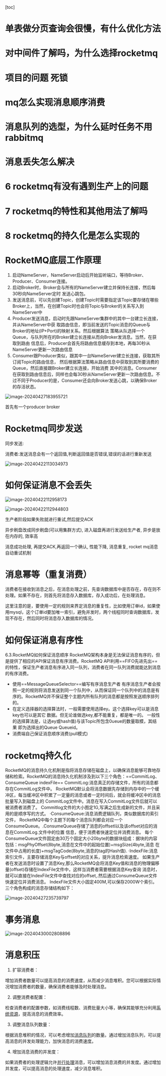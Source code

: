 [toc]

# 单表做分页查询会很慢，有什么优化方法

# 对中间件了解吗，为什么选择rocketmq

# 项目的问题 死锁

# mq怎么实现消息顺序消费

# 消息队列的选型，为什么延时任务不用rabbitmq

# 消息丢失怎么解决

# 6 rocketmq有没有遇到生产上的问题

# 7 rocketmq的特性和其他用法了解吗

# 8 rocketmq的持久化是怎么实现的

# RocketMQ底层工作原理

1. 启动NameServer，NameServer启动后开始监听端口，等待Broker、Producer、Consumer连接。 
2. 启动Broker时，Broker会与所有的NameServer建立并保持长连接，然后每30秒向NameServer定时 发送心跳包。  				
3. 发送消息前，可以先创建Topic，创建Topic时需要指定该Topic要存储在哪些Broker上，当然，在创建Topic时也会将Topic与Broker的关系写入到NameServer中
4. Producer发送消息，启动时先跟NameServer集群中的其中一台建立长连接，并从NameServer中获 取路由信息，即当前发送的Topic消息的Queue与Broker的地址(IP+Port)的映射关系。然后根据算法 策略从队选择一个Queue，与队列所在的Broker建立长连接从而向Broker发消息。当然，在获取到路由 信息后，Producer会首先将路由信息缓存到本地，再每30秒从NameServer更新一次路由信息
5. Consumer跟Producer类似，跟其中一台NameServer建立长连接，获取其所订阅Topic的路由信息， 然后根据算法策略从路由信息中获取到其所要消费的Queue，然后直接跟Broker建立长连接，开始消费 其中的消息。Consumer在获取到路由信息后，同样也会每30秒从NameServer更新一次路由信息。不过不同于Producer的是，Consumer还会向Broker发送心跳，以确保Broker的存活状态。 

![image-20240427183955721](img/image-20240427183955721.png)

首先有一个producer  broker

# Rocketmq同步发送

同步发送:

消费者:发送消息会有一个返回值,判断返回值是否错误,错误的话进行重新发送

![image-20240422113034973](img/image-20240422113034973.png)

# 如何保证消息不会丢失

![image-20240422112958173](img/image-20240422112958173.png)

![image-20240422112944803](img/image-20240422112944803.png)

生产者阶段如果失败就进行重试,然后提交ACK

异步刷盘改成同步刷盘(可以用集群方式), 进入磁盘再进行发送给生产者, 异步是放在内存的, 效率高

消息成功处理, 再提交ACK,再返回一个确认, 性能下降, 消息重复, rocket mq消息自动重试机制

# 消息幂等（重复消费）

消费者在接收到消息之后，在消息处理之前，先查询数据库中是否存在，存在则不处理。如果不存在，则首先将消息存入数据库，存入成功后，在处理消息。

这里注意的是，要使用一定的规则来界定消息的重复性，比如使用订单id，如果使用mysql，这个订单id要加唯一索引，避免并发时，两个线程同时查询数据库，发现不存在，然后同时将消息存入数据库的情况。

# 如何保证消息有序性

6.3.RocketMQ如何保证消息顺序
RocketMQ架构本身是无法保证消息有序的，但是提供了相应的API保证消息有序消费。RocketMQ API利用==FIFO先进先出==的特性，保证生产者消息有序进入同一队列，消费者在同一队列消费就能达到消息的有序消费。

- 使用==MessageQueueSelector==编写有序消息生产者
  有序消息生产者会按照一定的规则将消息发送到同一个队列中，从而保证同一个队列中的消息是有序的。RocketMQ并不保证整个主题内所有队列的消息都是按照发送顺序排列的。
- 在定义选择器的选择算法时，一般需要使用选择ey。这个选择key可以是消息key也可以是其它
  数据。但无论谁做选key,都不能重复，都是唯一的。
  一般性的选择算法是，让选ey或hash值)与该Topic所包含0ueue的数量取模，其结果
  即为选择出的Queue Queueid。
- 消费端自己保证消息顺序消费(pull模式)

# rocketmq持久化

RocketMQ的消息持久化机制是指将消息存储在磁盘上，以确保消息能够可靠地存储和检索。RocketMQ的消息持久化机制涉及到以下三个角色：==CommitLog、ConsumeQueue indexFile==
CommitLog:消息真正的存储文件，所有的消息都存在CommitLog文件中。
RocketMQ默认会将消息数据先存储到内存中的一个缓冲区，每当缓冲区中积累了一定量的消息或者一定时间后，就会将缓冲区中的消息批量写入到磁盘上的
CommitLog文件中。消息在写入CommitLog文件后就可以被消费者消费了。
Commitlog文件的大小图定1G,写满之后生成新的文件，并且采用的是顺序写的方式。
·ConsumeQueue:消息消费逻辑队列，类似数据库的索引文件，
RocketMQ中每个主题下的每个消息队列都会对应一个ConsumeQueue。.ConsumeQueue存储了消息的offsetl以及该offset对应的消息在CommitLog.文件中的位置
信息，便于消费者快速定位并消费消息。
每个ConsumeQueue文件固定由30万个固定大小20byte的数据块组成：据块的内容包括：msgPhyOffset(8byte,消息在文件中的起始位置)+msgSize(4byte,消息
在文件中占用的长度)+msgTagCode(8byte,消息的tag的Hash值).
·IndexFile:消息索引文件，主要存储消息Key与offset的对应关系，提升消息检索速度。
如果生产者在发送消息时设置了消息Key,那么RocketMQ会将消息Key值和消息的物理偏移量(offset)存储在IndexFile文件中，这样当消费者需要根据消息Key查询
消息时，就可以直接在IndexFile文件中查找对应的offset,.然后通过ConsumeQueue文件快速定位并消费消息。
IndexFile文件大小固定400M,可以保存2000W个索引。
三个角色构成的消息存储结构如下：

![image-20240427235739797](img/image-20240427235739797.png)

# 事务消息

![image-20240430002808896](img/image-20240430002808896.png)

# 消息积压

1. 扩容消费者：

  增加消费者数量可以提高消息的消费速度，从而减少消息堆积。您可以根据实际情况增加消费者的数量，确保消费者能够及时处理消息。

2. 调整消费者配置：

  检查消费者的配置参数，如消费线程数、消费批量大小等，确保其能够充分利用[系统资源](https://so.csdn.net/so/search?q=系统资源&spm=1001.2101.3001.7020)，提高消息的消费效率。

3. 调整消息队列数量：

  根据消息堆积的情况，可以考虑增加[消息队列](https://so.csdn.net/so/search?q=消息队列&spm=1001.2101.3001.7020)的数量。通过增加消息队列，可以提高消息的并发处理能力，加快消息的消费速度。

4. 增加消息消费的并发度：

  如果消费者的处理逻辑允许[并行处理](https://so.csdn.net/so/search?q=并行处理&spm=1001.2101.3001.7020)消息，可以增加消息消费的并发度。通过增加并发度，可以提高消息的处理速度，减少消息堆积。
